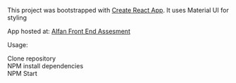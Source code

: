 This project was bootstrapped with [Create React App](https://github.com/facebook/create-react-app).
It uses Material UI for styling

App hosted at:
[Alfan Front End Assesment](https://salty-dawn-56627.herokuapp.com/)

Usage:

Clone repository  
NPM install dependencies  
NPM Start
